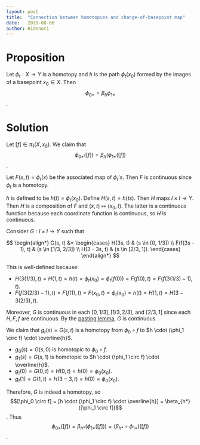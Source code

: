 ```yaml
---
layout: post
title:  "Connection between homotopies and change-of-basepoint map"
date:   2019-08-06
author: Hidenori
---
```


# Proposition
Let $\phi_t: X \rightarrow Y$ is a homotopy and $h$ is the path $\phi_t(x_0)$ formed by the images of a basepoint $x_0 \in X$.
Then $$\phi_{0*} = \beta_h \phi_{1*}$$.

# Solution

Let $[f] \in \pi_1(X, x_0)$.
We claim that $$\phi_{0*}([f]) = \beta_h(\phi_{1*}([f])$$.

Let $F(x, t) = \phi_t(x)$ be the associated map of $\phi_t$'s.
Then $F$ is continuous since $\phi_t$ is a homotopy.

$h$ is defined to be $h(t) = \phi_t(x_0)$.
Define $H(s, t) = h(ts)$.
Then $H$ maps $I \times I \rightarrow Y$.
Then $H$ is a composition of $F$ and $(x, t) \mapsto (x_0, t)$.
The latter is a continuous function because each coordinate function is continuous, so $H$ is continuous.

Consider $G: I \times I \rightarrow Y$ such that

$$
\begin{align*}
  G(s, t)
    &= \begin{cases}
      H(3s, t) & (s \in [0, 1/3]) \\
      F(f(3s - 1), t) & (s \in [1/3, 2/3]) \\
      H(3 - 3s, t) & (s \in [2/3, 1]).
    \end{cases}
\end{align*}
$$

This is well-defined because:

* $H(3(1/3), t) = H(1, t) = h(t) = \phi_t(x_0) = \phi_t(f(0)) = F(f(0), t) = F(f(3(1/3) - 1), t)$.
* $F(f(3(2/3) - 1), t) = F(f(1), t) = F(x_0, t) = \phi_t(x_0) = h(t) = H(1, t) = H(3 - 3(2/3), t)$.

Moreover, $G$ is continuous in each $[0, 1/3], [1/3, 2/3]$, and $[2/3, 1]$ since each $H, F, f$ are continuous.
By the [pasting lemma](https://en.wikipedia.org/wiki/Pasting_lemma), $G$ is continuous.

We claim that $g_t(s) = G(s, t)$ is a homotopy from $\phi_0 \circ f$ to $h \cdot (\phi_1 \circ f) \cdot \overline{h}$.

* $g_0(s) = G(s, 0)$ is homotopic to $\phi_0 \circ f$.
* $g_1(s) = G(s, 1)$ is homotopic to $h \cdot (\phi_1 \circ f) \cdot \overline{h}$.
* $g_t(0) = G(0, t) = H(0, t) = h(0) = \phi_0(x_0)$.
* $g_t(1) = G(1, t) = H(3 - 3, t) = h(0) = \phi_0(x_0)$.

Therefore, $G$ is indeed a homotopy, so $$[\phi_0 \circ f] = [h \cdot (\phi_1 \circ f) \cdot \overline{h}] = \beta_{h*}([\phi_1 \circ f])$$.
Thus $$\phi_{0*}([f]) = \beta_{h*}(\phi_{1*}([f])) = (\beta_{h*} \circ \phi_{1*})([f])$$.

